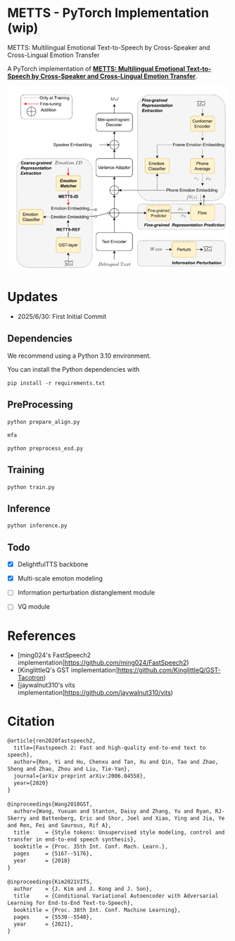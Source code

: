 # METTS - PyTorch Implementation (wip)
METTS: Multilingual Emotional Text-to-Speech by Cross-Speaker and Cross-Lingual Emotion Transfer

A PyTorch implementation of [**METTS: Multilingual Emotional Text-to-Speech by Cross-Speaker and Cross-Lingual Emotion Transfer**](https://ieeexplore.ieee.org/document/10423864). 


![](./img/model.png)

# Updates
- 2025/6/30: First Initial Commit

## Dependencies
We recommend using a Python 3.10 environment.

You can install the Python dependencies with
```
pip install -r requirements.txt
```

## PreProcessing
```
python prepare_align.py
```
```
mfa
```
```
python preprocess_esd.py
```

## Training
```
python train.py
```

## Inference
```
python inference.py
```

## Todo

- [x] DelightfulTTS backbone
- [x] Multi-scale emoton modeling

- [ ] Information perturbation distanglement module
- [ ] VQ module

# References
- [ming024's FastSpeech2 implementation]https://github.com/ming024/FastSpeech2)
- [KinglittleQ's GST implementation]https://github.com/KinglittleQ/GST-Tacotron)
- [jaywalnut310's vits implementation]https://github.com/jaywalnut310/vits)

# Citation
```
@article{ren2020fastspeech2,
  title={Fastspeech 2: Fast and high-quality end-to-end text to speech},
  author={Ren, Yi and Hu, Chenxu and Tan, Xu and Qin, Tao and Zhao, Sheng and Zhao, Zhou and Liu, Tie-Yan},
  journal={arXiv preprint arXiv:2006.04558},
  year={2020}
}

@inproceedings{Wang2018GST,
  author={Wang, Yuxuan and Stanton, Daisy and Zhang, Yu and Ryan, RJ-Skerry and Battenberg, Eric and Shor, Joel and Xiao, Ying and Jia, Ye and Ren, Fei and Saurous, Rif A},
  title     = {Style tokens: Unsupervised style modeling, control and transfer in end-to-end speech synthesis},
  booktitle = {Proc. 35th Int. Conf. Mach. Learn.},
  pages     = {5167--5176},
  year      = {2018}
}

@inproceedings{Kim2021VITS,
  author    = {J. Kim and J. Kong and J. Son},
  title     = {Conditional Variational Autoencoder with Adversarial Learning for End-to-End Text-to-Speech},
  booktitle = {Proc. 38th Int. Conf. Machine Learning},
  pages     = {5530--5540},
  year      = {2021},
}
